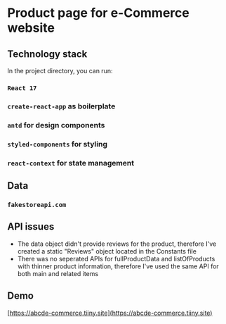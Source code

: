 # Product page for e-Commerce website

## Technology stack

In the project directory, you can run:

### `React 17`
### `create-react-app` as boilerplate
### `antd` for design components
### `styled-components` for styling
### `react-context` for state management

## Data

### `fakestoreapi.com`

## API issues
 - The data object didn't provide reviews for the product, therefore I've created a static "Reviews" object located in the Constants file
 - There was no seperated APIs for fullProductData and listOfProducts with thinner product information, therefore I've used the same API for both main and related items

## Demo
[https://abcde-commerce.tiiny.site](https://abcde-commerce.tiiny.site)
